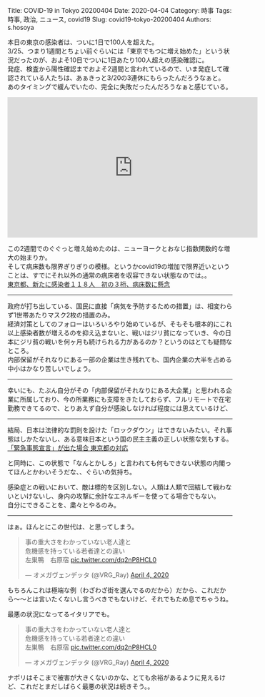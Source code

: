 Title: COVID-19 in Tokyo 20200404
Date: 2020-04-04
Category: 時事
Tags: 時事, 政治, ニュース, covid19 
Slug: covid19-tokyo-20200404
Authors: s.hosoya

本日の東京の感染者は、ついに1日で100人を超えた。  
3/25、つまり1週間とちょい前ぐらいには「東京でもつに増え始めた」という状況だったのが、およそ10日でついに1日あたり100人超えの感染確認に。  
発症、検査から陽性確認までおよそ2週間と言われているので、いま発症して確認されている人たちは、あぁきっと3/20の3連休にもらったんだろうなぁと。  
あのタイミングで緩んでいたの、完全に失敗だったんだろうなぁと感じている。

<iframe width="560" height="315" src="https://stopcovid19.metro.tokyo.lg.jp/cards/number-of-confirmed-cases?embed=true" frameborder="0"></iframe>

この2週間でのぐぐっと増え始めたのは、ニューヨークとおなじ指数関数的な増大の始まりか。  
そして病床数も限界ぎりぎりの模様。というかcovid19の増加で限界近いということは、すでにそれ以外の通常の病床者を収容できない状態なのでは。。  
[東京都、新たに感染者１１８人　初の３桁、病床数に懸念](https://www.tokyo-np.co.jp/s/article/2020040401002188.html)

---

政府が打ち出している、国民に直接「病気を予防するための措置」は、相変わらず1世帯あたりマスク2枚の措置のみ。  
経済対策としてのフォローはいろいろやり始めているが、そもそも根本的にこれ以上感染者数が増えるのを抑え込まないと、戦いはジリ貧になっていき、今の日本にジリ貧の戦いを何ヶ月も続けられる力があるのか？というのはとても疑問なところ。  
内部保留がそれなりにある一部の企業は生き残れても、国内企業の大半を占める中小はかなり苦しいでしょう。

---

幸いにも、たぶん自分がその「内部保留がそれなりにある大企業」と思われる企業に所属しており、今の所業務にも支障をきたしておらず、フルリモートで在宅勤務できてるので、とりあえず自分が感染しなければ程度には思えているけど、

---

結局、日本は法律的な罰則を設けた「ロックダウン」はできないみたい。それ事態はしかたないし、ある意味日本という国の民主主義の正しい状態な気もする。  
[「緊急事態宣言」が出た場合 東京都の対応](https://www3.nhk.or.jp/news/special/coronavirus/tokyo/correspondence.html)  

と同時に、この状態で「なんとかしろ」と言われても何もできない状態の内閣ってほんとかわいそうだな、、ぐらいの気持ち。

感染症との戦いにおいて、敵は標的を区別しない。人類は人類で団結して戦わないといけないし、身内の攻撃に余計なエネルギーを使ってる場合でもない。  
自分にできることを、粛々とやるのみ。

---

はぁ。ほんとにこの世代は、と思ってしまう。
<blockquote class="twitter-tweet"><p lang="ja" dir="ltr">事の重大さをわかっていない老人達と<br>危機感を持っている若者達との違い　<br>左巣鴨　右原宿 <a href="https://t.co/dq2nP8HCL0">pic.twitter.com/dq2nP8HCL0</a></p>&mdash; オメガヴェンデッタ (@VRG_Ray) <a href="https://twitter.com/VRG_Ray/status/1246339164766752768?ref_src=twsrc%5Etfw">April 4, 2020</a></blockquote> <script async src="https://platform.twitter.com/widgets.js" charset="utf-8"></script>

もちろんこれは極端な例（わざわざ街を選んでるのだから）だから、これだから〜〜とは言いたくないし言うべきでもないけど、それでもため息でちゃうね。

最悪の状況になってるイタリアでも。
<blockquote class="twitter-tweet"><p lang="ja" dir="ltr">事の重大さをわかっていない老人達と<br>危機感を持っている若者達との違い　<br>左巣鴨　右原宿 <a href="https://t.co/dq2nP8HCL0">pic.twitter.com/dq2nP8HCL0</a></p>&mdash; オメガヴェンデッタ (@VRG_Ray) <a href="https://twitter.com/VRG_Ray/status/1246339164766752768?ref_src=twsrc%5Etfw">April 4, 2020</a></blockquote> <script async src="https://platform.twitter.com/widgets.js" charset="utf-8"></script>  
ナポリはそこまで被害が大きくないのかな、とても余裕があるように見えるけど、これだとまだしばらく最悪の状況は続きそう。。
